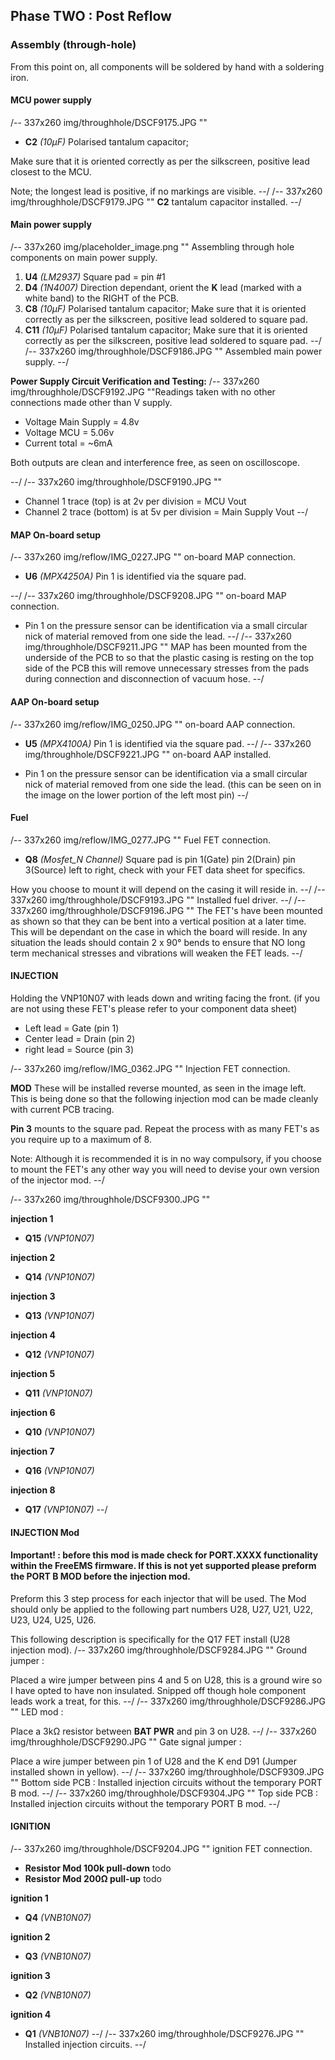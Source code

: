 ## Phase TWO : Post Reflow
### Assembly (through-hole)

From this point on, all components will be soldered by hand with a soldering iron.

#### MCU power supply
/-- 337x260 img/throughhole/DSCF9175.JPG ""

- **C2** *(10µF)* Polarised tantalum capacitor;
 
Make sure that it is oriented correctly as per the silkscreen, positive lead closest to the MCU. 

Note; the longest lead is positive, if no markings are visible. 
--/
/-- 337x260 img/throughhole/DSCF9179.JPG "" **C2** tantalum capacitor installed.
--/

#### Main power supply ####
/-- 337x260 img/placeholder_image.png "" Assembling through hole components on main power supply.

 1. **U4**  *(LM2937)* Square pad = pin #1
 2. **D4**  *(1N4007)* Direction dependant, orient the **K** lead (marked with a white band) to the RIGHT of the PCB.
 3. **C8**  *(10µF)* Polarised tantalum capacitor; Make sure that it is oriented correctly as per the silkscreen, positive lead soldered to square pad. 
 4. **C11** *(10µF)* Polarised tantalum capacitor; Make sure that it is oriented correctly as per the silkscreen, positive lead soldered to square pad.
--/
/-- 337x260 img/throughhole/DSCF9186.JPG "" Assembled main power supply.
--/


**Power Supply Circuit Verification and Testing:** 
/-- 337x260 img/throughhole/DSCF9192.JPG ""Readings taken with no other connections made other than V supply.

- Voltage Main Supply = 4.8v 
- Voltage MCU = 5.06v 
- Current total = ~6mA

Both outputs are clean and interference free, as seen on oscilloscope. 

--/
/-- 337x260 img/throughhole/DSCF9190.JPG "" 
- Channel 1 trace (top) is at 2v per division = MCU Vout 
- Channel 2 trace (bottom) is at 5v per division = Main Supply Vout
--/

#### MAP On-board setup ####
/-- 337x260 img/reflow/IMG_0227.JPG "" on-board MAP connection.

- **U6** *(MPX4250A)* Pin 1 is identified via the square pad.

--/
/-- 337x260 img/throughhole/DSCF9208.JPG "" on-board MAP connection.

- Pin 1 on the pressure sensor can be identification via a small circular nick of material removed from one side the lead. 
--/
/-- 337x260 img/throughhole/DSCF9211.JPG "" MAP has been mounted from the underside of the PCB to so that the plastic casing is resting on the top side of the PCB this will remove unnecessary stresses from the pads during connection and disconnection of vacuum hose.
--/

#### AAP On-board setup ####
/-- 337x260 img/reflow/IMG_0250.JPG "" on-board AAP connection.

- **U5** *(MPX4100A)* Pin 1 is identified via the square pad.
--/
/-- 337x260 img/throughhole/DSCF9221.JPG "" on-board AAP installed.

- Pin 1 on the pressure sensor can be identification via a small circular nick of material removed from one side the lead. (this can be seen on in the image on the lower portion of the left most pin)
--/

#### Fuel ####
/-- 337x260 img/reflow/IMG_0277.JPG "" Fuel FET connection.

- **Q8**  *(Mosfet_N Channel)* Square pad is pin 1(Gate) pin 2(Drain) pin 3(Source) left to right, check with your FET data sheet for specifics. 

How you choose to mount it will depend on the casing it will reside in. 
--/
/-- 337x260 img/throughhole/DSCF9193.JPG "" Installed fuel driver.
--/
/-- 337x260 img/throughhole/DSCF9196.JPG "" The FET's have been mounted as shown so that they can be bent into a vertical position at a later time. This will be dependant on the case in which the board will reside. In any situation the leads should contain 2 x 90&deg; bends to ensure that NO long term mechanical stresses and vibrations will weaken the FET leads.
--/

#### INJECTION #### 

Holding the VNP10N07 with leads down and writing facing the front. (if you are not using these FET's please refer to your component data sheet)

- Left lead = Gate (pin 1)
- Center lead = Drain (pin 2)
- right lead = Source (pin 3)

/-- 337x260 img/reflow/IMG_0362.JPG "" Injection FET connection.

**MOD** These will be installed reverse mounted, as seen in the image left. This is being done so that the following injection mod can be made cleanly with current PCB tracing. 

**Pin 3** mounts to the square pad.
Repeat the process with as many FET's as you require up to a maximum of 8.

Note: Although it is recommended it is in no way compulsory, if you choose to mount the FET's any other way you will need to devise your own version of the injector mod.
--/

/-- 337x260 img/throughhole/DSCF9300.JPG "" 

**injection 1**
- **Q15**  *(VNP10N07)*

**injection 2**
- **Q14**  *(VNP10N07)*

**injection 3**
- **Q13**  *(VNP10N07)*

**injection 4**
- **Q12**  *(VNP10N07)*

**injection 5**
- **Q11**  *(VNP10N07)*

**injection 6**
- **Q10**  *(VNP10N07)*

**injection 7**
- **Q16**  *(VNP10N07)*

**injection 8**
- **Q17**  *(VNP10N07)*
--/

#### INJECTION Mod ####

#### Important!  :  before this mod is made check for PORT.XXXX functionality within the FreeEMS firmware. If this is not yet supported please preform the PORT B MOD before the injection mod.

Preform this 3 step process for each injector that will be used. The Mod should only be applied to the following part numbers U28, U27, U21, U22, U23, U24, U25, U26.

This following description is specifically for the Q17 FET install (U28 injection mod).
/-- 337x260 img/throughhole/DSCF9284.JPG "" Ground jumper : 

Placed a wire jumper between pins 4 and 5 on U28, this is a ground wire so I have opted to have non insulated. Snipped off though hole component leads work a treat, for this. 
--/
/-- 337x260 img/throughhole/DSCF9286.JPG "" LED mod :
 
Place a 3k&ohm; resistor between **BAT PWR** and pin 3 on U28.
--/
/-- 337x260 img/throughhole/DSCF9290.JPG "" Gate signal jumper : 

Place a wire jumper between pin 1 of U28 and the K end D91 (Jumper installed shown in yellow). 
--/
/-- 337x260 img/throughhole/DSCF9309.JPG "" Bottom side PCB : Installed injection circuits without the temporary PORT B mod. 
--/
/-- 337x260 img/throughhole/DSCF9304.JPG "" Top side PCB : Installed injection circuits without the temporary PORT B mod. 
--/

#### IGNITION #### 
/-- 337x260 img/throughhole/DSCF9204.JPG "" ignition FET connection.

- **Resistor Mod 100k pull-down** todo	
- **Resistor Mod 200Ω pull-up**	 todo

**ignition 1**
- **Q4**	*(VNB10N07)*

**ignition 2**
- **Q3**	*(VNB10N07)*

**ignition 3**
- **Q2**	*(VNB10N07)*

**ignition 4**
- **Q1**	*(VNB10N07)*
--/
/-- 337x260 img/throughhole/DSCF9276.JPG "" Installed injection circuits.
--/
